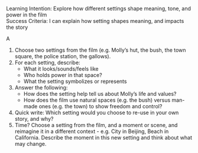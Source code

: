 Learning Intention: Explore how different settings shape meaning, tone, and power in the film  
Success Criteria: I can explain how setting shapes meaning, and impacts the story  
  
A

1. Choose two settings from the film (e.g. Molly’s hut, the bush, the town square, the police station, the gallows).
2. For each setting, describe:
    - What it looks/sounds/feels like
    - Who holds power in that space?
    - What the setting symbolizes or represents
3. Answer the following:
    - How does the setting help tell us about Molly’s life and values?
    - How does the film use natural spaces (e.g. the bush) versus man-made ones (e.g. the town) to show freedom and control?
4. Quick write: Which setting would you choose to re-use in your own story, and why?
5. Time? Choose a setting from the film, and a moment or scene, and reimagine it in a different context - e.g. City in Beijing, Beach in California. Describe the moment in this new setting and think about what may change.